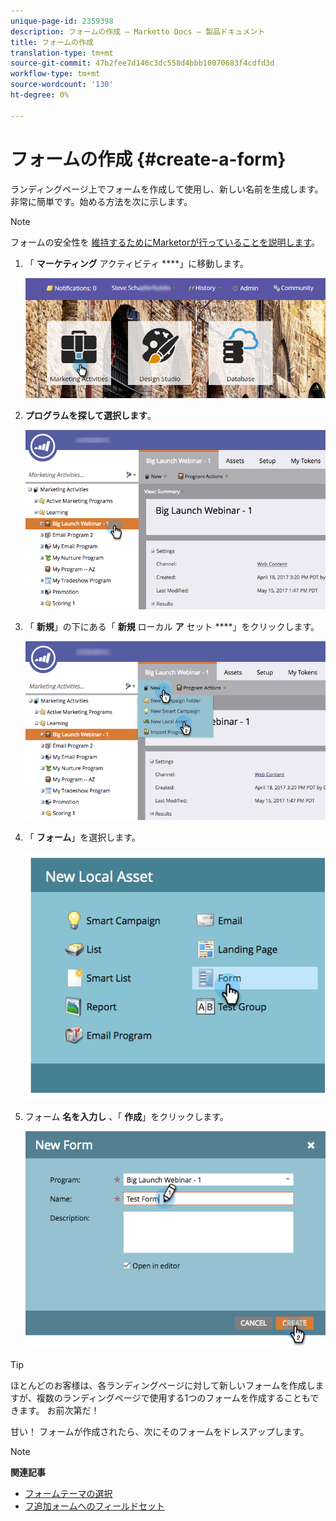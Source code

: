 ```yaml
---
unique-page-id: 2359398
description: フォームの作成 — Marketto Docs — 製品ドキュメント
title: フォームの作成
translation-type: tm+mt
source-git-commit: 47b2fee7d146c3dc558d4bbb10070683f4cdfd3d
workflow-type: tm+mt
source-wordcount: '130'
ht-degree: 0%

---
```



# フォームの作成 {#create-a-form}

ランディングページ上でフォームを作成して使用し、新しい名前を生成します。 非常に簡単です。始める方法を次に示します。

>[!NOTE]
>
>フォームの安全性を [維持するためにMarketorが行っていることを説明します](http://nation.marketo.com/t5/Product-Documents/Forms-Service-Enhancements/ta-p/303670#M1038)。

1. 「 **マーケティング** アクティビティ ****」に移動します。

   ![](assets/login-marketing-activities.png)

1. **プログラムを探して選択します**。

   ![](assets/programseelct.png)

1. 「 **新規**」の下にある「 **新規** ローカル **ア** セット ****」をクリックします。

   ![](assets/newlocalasset.png)

1. 「 **フォーム**」を選択します。

   ![](assets/image2014-9-15-17-3a1-3a20.png)

1. フォーム **名を入力し** 、「 **作成**」をクリックします。

   ![](assets/newformwithhands.png)

>[!TIP]
>
>ほとんどのお客様は、各ランディングページに対して新しいフォームを作成しますが、複数のランディングページで使用する1つのフォームを作成することもできます。 お前次第だ！

甘い！ フォームが作成されたら、次にそのフォームをドレスアップします。

>[!NOTE]
>
>**関連記事**
>
>* [フォームテーマの選択](select-a-form-theme.md)
>* [フ追加ォームへのフィールドセット](../../../../product-docs/demand-generation/forms/form-fields/add-a-fieldset-to-a-form.md)

>



